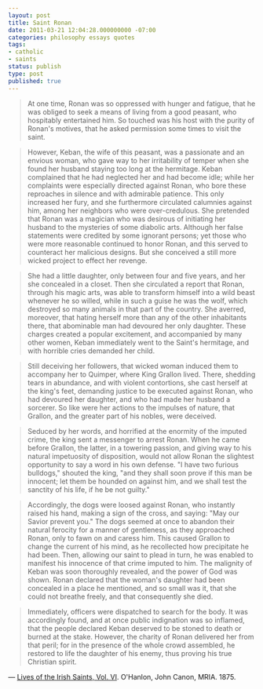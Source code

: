 ```yaml
---
layout: post
title: Saint Ronan
date: 2011-03-21 12:04:28.000000000 -07:00
categories: philosophy essays quotes
tags:
- catholic
- saints
status: publish
type: post
published: true
---
```

> At one time, Ronan was so oppressed with hunger and fatigue, that he was obliged to seek a means of living from a good peasant, who hospitably entertained him. So touched was his host with the purity of Ronan's motives, that he asked permission some times to visit the saint.

> However, Keban, the wife of this peasant, was a passionate and an envious woman, who gave way to her irritability of temper when she found her husband staying too long at the hermitage. Keban complained that he had neglected her and had become idle; while her complaints were especially directed against Ronan, who bore these reproaches in silence and with admirable patience. This only increased her fury, and she furthermore circulated calumnies against him, among her neighbors who were over-credulous. She pretended that Ronan was a magician who was desirous of initiating her husband to the mysteries of some diabolic arts. Although her false statements were credited by some ignorant persons; yet those who were more reasonable continued to honor Ronan, and this served to counteract her malicious designs. But she conceived a still more wicked project to effect her revenge.

> She had a little daughter, only between four and five years, and her she concealed in a closet. Then she circulated a report that Ronan, through his magic arts, was able to transform himself into a wild beast whenever he so willed, while in such a guise he was the wolf, which destroyed so many animals in that part of the country. She averred, moreover, that hating herself more than any of the other inhabitants there, that abominable man had devoured her only daughter. These charges created a popular excitement, and accompanied by many other women, Keban immediately went to the Saint's hermitage, and with horrible cries demanded her child.

> Still deceiving her followers, that wicked woman induced them to accompany her to Quimper, where King Grallon lived. There, shedding tears in abundance, and with violent contortions, she cast herself at the king's feet, demanding justice to be executed against Ronan, who had devoured her daughter, and who had made her husband a sorcerer. So like were her actions to the impulses of nature, that Grallon, and the greater part of his nobles, were deceived.

> Seduced by her words, and horrified at the enormity of the imputed crime, the king sent a messenger to arrest Ronan. When he came before Grallon, the latter, in a towering passion, and giving way to his natural impetuosity of disposition, would not allow Ronan the slightest opportunity to say a word in his own defense. "I have two furious bulldogs," shouted the king, "and they shall soon prove if this man be innocent; let them be hounded on against him, and we shall test the sanctity of his life, if he be not guilty."

> Accordingly, the dogs were loosed against Ronan, who instantly raised his hand, making a sign of the cross, and saying: "May our Savior prevent you." The dogs seemed at once to abandon their natural ferocity for a manner of gentleness, as they approached Ronan, only to fawn on and caress him. This caused Grallon to change the current of his mind, as he recollected how precipitate he had been. Then, allowing our saint to plead in turn, he was enabled to manifest his innocence of that crime imputed to him. The malignity of Keban was soon thoroughly revealed, and the power of God was shown. Ronan declared that the woman's daughter had been concealed in a place he mentioned, and so small was it, that she could not breathe freely, and that consequently she died.

> Immediately, officers were dispatched to search for the body. It was accordingly found, and at once public indignation was so inflamed, that the people declared Keban deserved to be stoned to death or burned at the stake. However, the charity of Ronan delivered her from that peril; for in the presence of the whole crowd assembled, he restored to life the daughter of his enemy, thus proving his true Christian spirit.

&mdash; [Lives of the Irish Saints, Vol. VI](http://www.archive.org/stream/livesofirishsain06ohanuoft#page/8/mode/1up). O'Hanlon, John Canon, MRIA. 1875.
